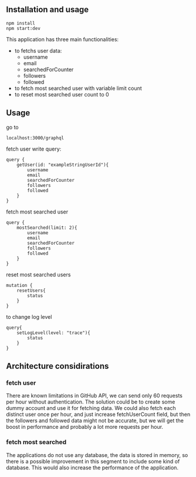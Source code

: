 ## Installation and usage

```
npm install
npm start:dev
```

This application has three main functionalities:
* to fetchs user data:
    - username
    - email
    - searchedForCounter
    - followers
    - followed
* to fetch most searched user with variable limit count
* to reset most searched user count to 0

## Usage
go to 
```
localhost:3000/graphql
```
fetch user write query:

```
query {
    getUser(id: "exampleStringUserId"){
        username
        email
        searchedForCounter
        followers
        followed
    }
}
```

fetch most searched user
```
query {
    mostSearched(limit: 2){
        username
        email
        searchedForCounter
        followers
        followed
    }
}
```
reset most searched users

```
mutation {
    resetUsers{
        status
    }
}
```


to change log level
```
query{
    setLogLevel(level: "trace"){
        status
    }
}
```


## Architecture considirations
### fetch user
There are known limitations in GitHub API, we can send only 60 requests per hour without authentication. The solution could be to create some dummy account and use it for fetching data. We could also fetch each distinct user once per hour, and just increase fetchUserCount field, but then the followers and followed data might not be accurate, but we will get the boost in performance and probably a lot more requests per hour. 

### fetch most searched
The applications do not use any database, the data is stored in memory, so there is a possible improvement in this segment to include some kind of database. This would also increase the performance of the application.

